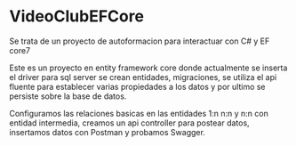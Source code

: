 # VideoClubEFCore

Se trata de un proyecto de autoformacion para interactuar con C# y EF core7


Este es un proyecto en entity framework core donde actualmente se inserta el driver para sql server se crean entidades, migraciones, se utiliza el api fluente para establecer varias propiedades a los datos y por ultimo se persiste sobre la base de datos.

Configuramos las relaciones basicas  en las entidades 1:n n:n y n:n con entidad intermedia, creamos un api controller para postear datos, insertamos datos con Postman y probamos Swagger. 
